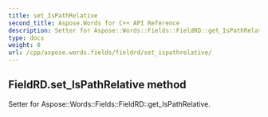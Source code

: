 ```yaml
---
title: set_IsPathRelative
second_title: Aspose.Words for C++ API Reference
description: Setter for Aspose::Words::Fields::FieldRD::get_IsPathRelative. 
type: docs
weight: 0
url: /cpp/aspose.words.fields/fieldrd/set_ispathrelative/
---
```

## FieldRD.set_IsPathRelative method


Setter for Aspose::Words::Fields::FieldRD::get_IsPathRelative. 

